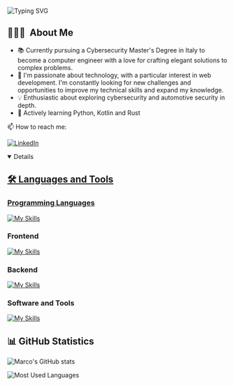 <p align="left">
  <img src="https://readme-typing-svg.demolab.com?font=Roboto&weight=900&size=31&duration=2500&pause=200&color=F7F7F7&width=435&lines=Hi%F0%9F%91%8B%2C+I'm+Marco+Chessa!;Welcome+to+my+GitHub!" alt="Typing SVG">
</p>

## 👨🏻‍💻&nbsp; About Me

- 📚 Currently pursuing a Cybersecurity Master's Degree in Italy to become a computer engineer with a love for crafting elegant solutions to complex problems.
- 🔭 I'm passionate about technology, with a particular interest in web development. I'm constantly looking for new challenges and opportunities to improve my technical skills and expand my knowledge.
- 💡 Enthusiastic about exploring cybersecurity and automotive security in depth.
- 🌱 Actively learning Python, Kotlin and Rust

📫 How to reach me:
<p align="left">
 <a href="https://www.linkedin.com/in/marco-chessa/" target="_blank">
    <img src="https://img.shields.io/badge/LinkedIn-%230077B5.svg?&style=for-the-badge&logo=linkedin&logoColor=white&color=0e76a8" alt="LinkedIn">
   </p>

<details open>
<summary>
  <h2>🛠️&nbsp;Languages&nbsp;and&nbsp;Tools</h2>
 </summary>

### Programming Languages
[![My Skills](https://skillicons.dev/icons?i=c,java,javascript,rust,kotlin,python,php&perline=9)](https://skillicons.dev)

### Frontend

[![My Skills](https://skillicons.dev/icons?i=html,css,bootstrap,react&perline=9)](https://skillicons.dev)

### Backend

[![My Skills](https://skillicons.dev/icons?i=postgres,firebase,mysql,mongodb,nodejs,spring,sqlite&perline=9)](https://skillicons.dev)

### Software and Tools

[![My Skills](https://skillicons.dev/icons?i=eclipse,clion,vscode,idea,androidstudio,arduino,postman,figma,illustrator,git,github,gitlab,md,latex,gradle,docker,matlab&perline=9)](https://skillicons.dev)

</details>


## 📊&nbsp;GitHub&nbsp;Statistics

![Marco's GitHub stats](https://github-readme-stats.vercel.app/api?username=marcochessa\&hide=issues\&show_icons=true\&rank_icon=github\&theme=react\&hide_border=true)

![Most Used Languages](https://github-readme-stats-git-masterrstaa-rickstaa.vercel.app/api/top-langs/?username=marcochessa&layout=compact&langs_count=8&theme=react&hide_border=true)
